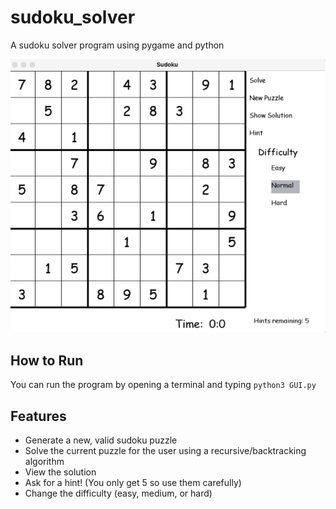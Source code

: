 # sudoku_solver
A sudoku solver program using pygame and python

![alt text](https://github.com/ShaneGaymon28/sudoku_solver/blob/main/images/sudoku_solver_screenshot.png "Sudoku Solver")


## How to Run
You can run the program by opening a terminal and typing `python3 GUI.py` 

## Features
* Generate a new, valid sudoku puzzle
* Solve the current puzzle for the user using a recursive/backtracking algorithm
* View the solution
* Ask for a hint! (You only get 5 so use them carefully)
* Change the difficulty (easy, medium, or hard)


